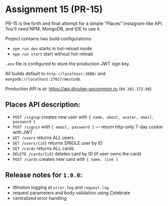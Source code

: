 # Assignment 15 (PR-15)
PR-15 is the forth and final attempt for a simple “Places” instagram-like API. You’ll need NPM, MongoDB, and IDE to use it.

Project contains two build configurations:
- `npm run dev` starts in hot-reload mode
- `npm run start` start without hot-reload

`.env` file is configured to store the production JWT sign key.

All builds default to `http://localhost:3000/` and `mongodb://localhost:27017/mestodb`.

Production API is at: https://api.divulge-uncommon.ru (`84.201.172.80`)

## Places API description:
- `POST /signup` creates new user with `{ name, about, avatar, email, password }`
- `POST /signin` with `{ email, password }` — return http-only 7-day cookie with JWT
- `GET /users` returns ALL users
- `GET /users/{id}` returns SINGLE user by ID
- `GET /cards` returns ALL cards
- `DELETE /cards/{id}` deletes card by ID (if user owns the card)
- `POST /cards` creates new card with `{ name, link }`

## Release notes for `1.0.0`:
- Winston logging at `error.log` and `request.log`
- request parameters and body validation using Celebrate
- centralized error handling
